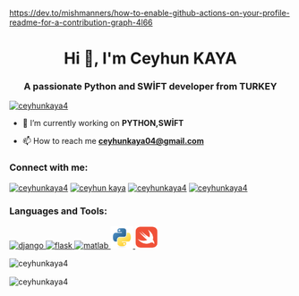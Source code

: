 https://dev.to/mishmanners/how-to-enable-github-actions-on-your-profile-readme-for-a-contribution-graph-4l66
<h1 align="center">Hi 👋, I'm Ceyhun KAYA</h1>
<h3 align="center">A passionate Python and SWİFT developer from TURKEY</h3>

<p align="left"> <a href="https://twitter.com/ceyhunkaya4" target="blank"><img src="https://img.shields.io/twitter/follow/ceyhunkaya4?logo=twitter&style=for-the-badge" alt="ceyhunkaya4" /></a> </p>

- 🔭 I’m currently working on **PYTHON,SWİFT**

- 📫 How to reach me **ceyhunkaya04@gmail.com**

<h3 align="left">Connect with me:</h3>
<p align="left">
<a href="https://twitter.com/ceyhunkaya4" target="blank"><img align="center" src="https://raw.githubusercontent.com/rahuldkjain/github-profile-readme-generator/master/src/images/icons/Social/twitter.svg" alt="ceyhunkaya4" height="30" width="40" /></a>
<a href="https://linkedin.com/in/ceyhun kaya" target="blank"><img align="center" src="https://raw.githubusercontent.com/rahuldkjain/github-profile-readme-generator/master/src/images/icons/Social/linked-in-alt.svg" alt="ceyhun kaya" height="30" width="40" /></a>
<a href="https://instagram.com/ceyhunkaya4" target="blank"><img align="center" src="https://raw.githubusercontent.com/rahuldkjain/github-profile-readme-generator/master/src/images/icons/Social/instagram.svg" alt="ceyhunkaya4" height="30" width="40" /></a>
<a href="https://www.leetcode.com/ceyhunkaya4" target="blank"><img align="center" src="https://raw.githubusercontent.com/rahuldkjain/github-profile-readme-generator/master/src/images/icons/Social/leet-code.svg" alt="ceyhunkaya4" height="30" width="40" /></a>
</p>

<h3 align="left">Languages and Tools:</h3>
<p align="left"> <a href="https://www.djangoproject.com/" target="_blank" rel="noreferrer"> <img src="https://cdn.worldvectorlogo.com/logos/django.svg" alt="django" width="40" height="40"/> </a> <a href="https://flask.palletsprojects.com/" target="_blank" rel="noreferrer"> <img src="https://www.vectorlogo.zone/logos/pocoo_flask/pocoo_flask-icon.svg" alt="flask" width="40" height="40"/> </a> <a href="https://www.mathworks.com/" target="_blank" rel="noreferrer"> <img src="https://upload.wikimedia.org/wikipedia/commons/2/21/Matlab_Logo.png" alt="matlab" width="40" height="40"/> </a> <a href="https://www.python.org" target="_blank" rel="noreferrer"> <img src="https://raw.githubusercontent.com/devicons/devicon/master/icons/python/python-original.svg" alt="python" width="40" height="40"/> </a> <a href="https://developer.apple.com/swift/" target="_blank" rel="noreferrer"> <img src="https://raw.githubusercontent.com/devicons/devicon/master/icons/swift/swift-original.svg" alt="swift" width="40" height="40"/> </a> </p>

<p><img align="center" src="https://github-readme-stats.vercel.app/api/top-langs?username=ceyhunkaya4&show_icons=true&locale=en&layout=compact" alt="ceyhunkaya4" /></p>

<p><img align="center" src="https://github-readme-streak-stats.herokuapp.com/?user=ceyhunkaya4&" alt="ceyhunkaya4" /></p>
